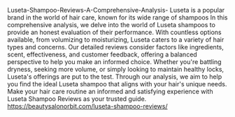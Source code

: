 Luseta-Shampoo-Reviews-A-Comprehensive-Analysis-
Luseta is a popular brand in the world of hair care, known for its wide range of shampoos
In this comprehensive analysis, we delve into the world of Luseta shampoos to provide an honest evaluation of their performance. With countless options available, from volumizing to moisturizing, Luseta caters to a variety of hair types and concerns. Our detailed reviews consider factors like ingredients, scent, effectiveness, and customer feedback, offering a balanced perspective to help you make an informed choice. Whether you're battling dryness, seeking more volume, or simply looking to maintain healthy locks, Luseta's offerings are put to the test. Through our analysis, we aim to help you find the ideal Luseta shampoo that aligns with your hair's unique needs. Make your hair care routine an informed and satisfying experience with Luseta Shampoo Reviews as your trusted guide.
https://beautysalonorbit.com/luseta-shampoo-reviews/
